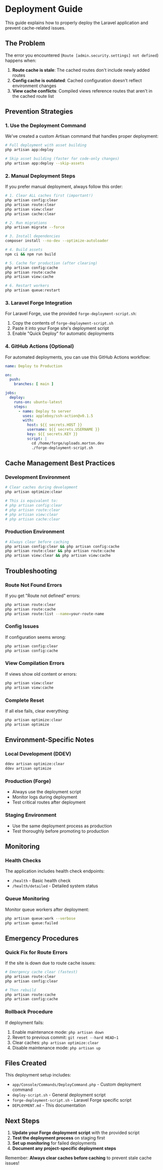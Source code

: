 # Deployment Guide

This guide explains how to properly deploy the Laravel application and prevent cache-related issues.

## The Problem

The error you encountered (`Route [admin.security.settings] not defined`) happens when:

1. **Route cache is stale**: The cached routes don't include newly added routes
2. **Config cache is outdated**: Cached configuration doesn't reflect environment changes
3. **View cache conflicts**: Compiled views reference routes that aren't in the cached route list

## Prevention Strategies

### 1. Use the Deployment Command

We've created a custom Artisan command that handles proper deployment:

```bash
# Full deployment with asset building
php artisan app:deploy

# Skip asset building (faster for code-only changes)
php artisan app:deploy --skip-assets
```

### 2. Manual Deployment Steps

If you prefer manual deployment, always follow this order:

```bash
# 1. Clear ALL caches first (important!)
php artisan config:clear
php artisan route:clear
php artisan view:clear
php artisan cache:clear

# 2. Run migrations
php artisan migrate --force

# 3. Install dependencies
composer install --no-dev --optimize-autoloader

# 4. Build assets
npm ci && npm run build

# 5. Cache for production (after clearing)
php artisan config:cache
php artisan route:cache
php artisan view:cache

# 6. Restart workers
php artisan queue:restart
```

### 3. Laravel Forge Integration

For Laravel Forge, use the provided `forge-deployment-script.sh`:

1. Copy the contents of `forge-deployment-script.sh`
2. Paste it into your Forge site's deployment script
3. Enable "Quick Deploy" for automatic deployments

### 4. GitHub Actions (Optional)

For automated deployments, you can use this GitHub Actions workflow:

```yaml
name: Deploy to Production

on:
  push:
    branches: [ main ]

jobs:
  deploy:
    runs-on: ubuntu-latest
    steps:
      - name: Deploy to server
        uses: appleboy/ssh-action@v0.1.5
        with:
          host: ${{ secrets.HOST }}
          username: ${{ secrets.USERNAME }}
          key: ${{ secrets.KEY }}
          script: |
            cd /home/forge/uploads.morton.dev
            ./forge-deployment-script.sh
```

## Cache Management Best Practices

### Development Environment

```bash
# Clear caches during development
php artisan optimize:clear

# This is equivalent to:
# php artisan config:clear
# php artisan route:clear
# php artisan view:clear
# php artisan cache:clear
```

### Production Environment

```bash
# Always clear before caching
php artisan config:clear && php artisan config:cache
php artisan route:clear && php artisan route:cache
php artisan view:clear && php artisan view:cache
```

## Troubleshooting

### Route Not Found Errors

If you get "Route not defined" errors:

```bash
php artisan route:clear
php artisan route:cache
php artisan route:list --name=your-route-name
```

### Config Issues

If configuration seems wrong:

```bash
php artisan config:clear
php artisan config:cache
```

### View Compilation Errors

If views show old content or errors:

```bash
php artisan view:clear
php artisan view:cache
```

### Complete Reset

If all else fails, clear everything:

```bash
php artisan optimize:clear
php artisan optimize
```

## Environment-Specific Notes

### Local Development (DDEV)

```bash
ddev artisan optimize:clear
ddev artisan optimize
```

### Production (Forge)

- Always use the deployment script
- Monitor logs during deployment
- Test critical routes after deployment

### Staging Environment

- Use the same deployment process as production
- Test thoroughly before promoting to production

## Monitoring

### Health Checks

The application includes health check endpoints:

- `/health` - Basic health check
- `/health/detailed` - Detailed system status

### Queue Monitoring

Monitor queue workers after deployment:

```bash
php artisan queue:work --verbose
php artisan queue:failed
```

## Emergency Procedures

### Quick Fix for Route Errors

If the site is down due to route cache issues:

```bash
# Emergency cache clear (fastest)
php artisan route:clear
php artisan config:clear

# Then rebuild
php artisan route:cache
php artisan config:cache
```

### Rollback Procedure

If deployment fails:

1. Enable maintenance mode: `php artisan down`
2. Revert to previous commit: `git reset --hard HEAD~1`
3. Clear caches: `php artisan optimize:clear`
4. Disable maintenance mode: `php artisan up`

## Files Created

This deployment setup includes:

- `app/Console/Commands/DeployCommand.php` - Custom deployment command
- `deploy-script.sh` - General deployment script
- `forge-deployment-script.sh` - Laravel Forge specific script
- `DEPLOYMENT.md` - This documentation

## Next Steps

1. **Update your Forge deployment script** with the provided script
2. **Test the deployment process** on staging first
3. **Set up monitoring** for failed deployments
4. **Document any project-specific deployment steps**

Remember: **Always clear caches before caching** to prevent stale cache issues!